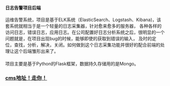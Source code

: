 #### 日志告警项目后端


运维告警系统，项目是基于ELK系统（ElasticSearch、Logstash、Kibana)，该套系统就相当于是一个轻量的日志采集器，针对愈来愈多的服务器，
各种各样的访问日志，错误日志，应用日志。在公司配置好日志分析系统之后，很明显的一个问题就是，在项目出现bug的时候，能够即使的获取到错误的输入，
及时的定位，查找，分析，解决，关闭。如何做到这个日志采集功能并很好的配合前端的处理让这个后端雏形出来了。


#### 

项目主要是基于Python的Flask框架，数据持久存储用的是Mongo。


### [cms地址！走你！](https://github.com/tangzhifeng999/logAlert-cms.git)
